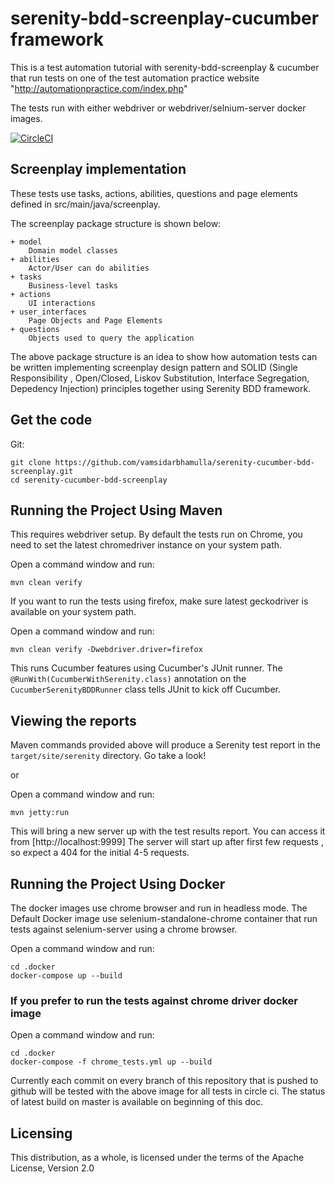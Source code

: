 # serenity-bdd-screenplay-cucumber framework

This is a test automation tutorial with serenity-bdd-screenplay & cucumber that run tests on
 one of the test automation practice website "http://automationpractice.com/index.php"

The tests run with either webdriver or webdriver/selnium-server docker images.

[![CircleCI](https://circleci.com/gh/vamsidarbhamulla/serenity-cucumber-bdd-screenplay.svg?style=svg)](https://circleci.com/gh/vamsidarbhamulla/serenity-cucumber-bdd-screenplay)

## Screenplay implementation

These tests use tasks, actions, abilities, questions and page elements defined in src/main/java/screenplay.

The screenplay package structure is shown below:
````
+ model
    Domain model classes
+ abilities
    Actor/User can do abilities
+ tasks
    Business-level tasks
+ actions
    UI interactions
+ user_interfaces
    Page Objects and Page Elements
+ questions
    Objects used to query the application
````

The above package structure is an idea to show how automation tests can be written implementing 
screenplay design pattern and SOLID (Single Responsibility , Open/Closed, Liskov Substitution, 
Interface Segregation, Depedency Injection) principles together using Serenity BDD framework.
 

## Get the code

Git:

    git clone https://github.com/vamsidarbhamulla/serenity-cucumber-bdd-screenplay.git
    cd serenity-cucumber-bdd-screenplay

## Running the Project Using Maven
This requires webdriver setup. By default the tests run on Chrome, you need to set the latest chromedriver instance on your system path.

Open a command window and run:

    mvn clean verify

If you want to run the tests using firefox, make sure latest geckodriver is available on your system path. 

Open a command window and run:

    mvn clean verify -Dwebdriver.driver=firefox

This runs Cucumber features using Cucumber's JUnit runner. The `@RunWith(CucumberWithSerenity.class)` annotation on the `CucumberSerenityBDDRunner`
class tells JUnit to kick off Cucumber.

## Viewing the reports
Maven commands provided above will produce a Serenity test report in the `target/site/serenity` directory. Go take a look!

or 

Open a command window and run:

    mvn jetty:run
    
This will bring a new server up with the test results report. You can access it from [http://localhost:9999]
The server will start up after first few requests , so expect a 404 for the initial 4-5 requests.

## Running the Project Using Docker
The docker images use chrome browser and run in headless mode. 
The Default Docker image use selenium-standalone-chrome container that run tests against
 selenium-server using a chrome browser. 
 
Open a command window and run:

    cd .docker
    docker-compose up --build

### If you prefer to run the tests against chrome driver docker image

Open a command window and run:

    cd .docker
    docker-compose -f chrome_tests.yml up --build
   
Currently each commit on every branch of this repository that is pushed to github will be tested with the above image for all tests 
in circle ci. The status of latest build on master is available on beginning of this doc. 
 
## Licensing

This distribution, as a whole, is licensed under the terms of the Apache License, Version 2.0
